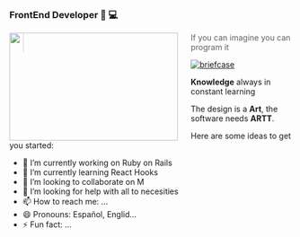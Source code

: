 ### FrontEnd Developer  🧑‍ 💻

<!--
**alexsk88/alexsk88** is a ✨ _special_ ✨ repository because its `README.md` (this file) appears on your GitHub profile.-->
<img src="https://miro.medium.com/max/1200/1*uHlx-j01g5ybkJ2d_8dtyQ.png" align="left" width="300px" height="192px"/>
<img align="left" width="0" height="192px" hspace="10"/>

> If you can imagine you can program it

[![briefcase](https://github.com/alexsk88)](briefcase.me)

**Knowledge** always in constant learning

The design is a **Art**, the software needs **ARTT**.

Here are some ideas to get you started:

- 🔭 I’m currently working on Ruby on Rails 
- 🌱 I’m currently learning React Hooks
- 👯 I’m looking to collaborate on M
- 🤔 I’m looking for help with all to necesities
- 📫 How to reach me: ...
- 😄 Pronouns: Español, Englid...
- ⚡ Fun fact: ...
